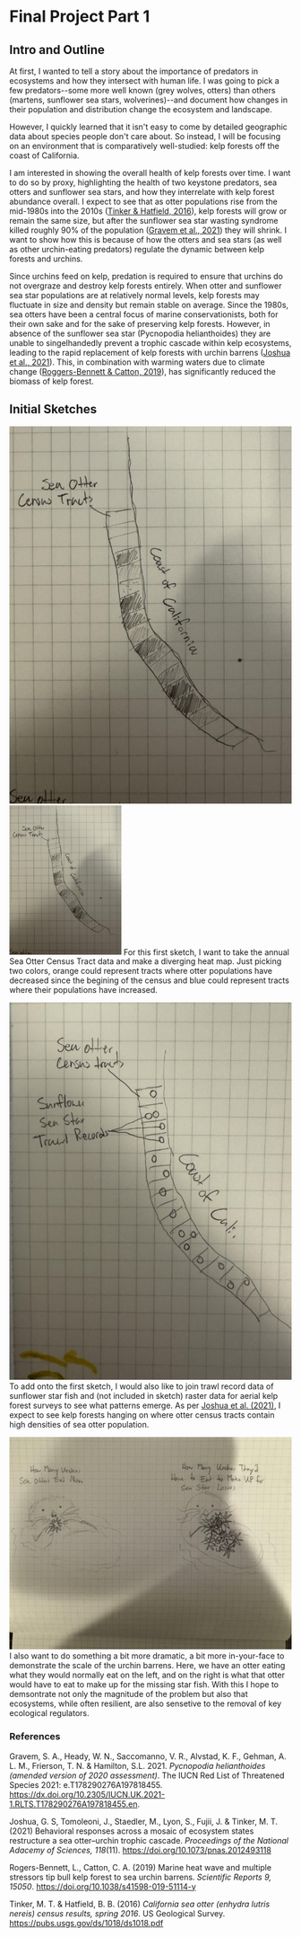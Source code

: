# Final Project Part 1
## Intro and Outline
At first, I wanted to tell a story about the importance of predators in ecosystems and how they intersect with human life. I was going to pick a few predators--some more well known (grey wolves, otters) than others (martens, sunflower sea stars, wolverines)--and document how changes in their population and distribution change the ecosystem and landscape.

However, I quickly learned that it isn't easy to come by detailed geographic data about species people don't care about. So instead, I will be focusing on an environment that is comparatively well-studied: kelp forests off the coast of California. 

I am interested in showing the overall health of kelp forests over time. I want to do so by proxy, highlighting the health of two keystone predators, sea otters and sunflower sea stars, and how they interrelate with kelp forest abundance overall. I expect to see that as otter populations rise from the mid-1980s into the 2010s ([Tinker & Hatfield, 2016](https://pubs.usgs.gov/ds/1018/ds1018.pdf)), kelp forests will grow or remain the same size, but after the sunflower sea star wasting syndrome killed roughly 90% of the population ([Gravem et al., 2021](https://dx.doi.org/10.2305/IUCN.UK.2021-1.RLTS.T178290276A197818455.en.)) they will shrink. I want to show how this is because of how the otters and sea stars (as well as other urchin-eating predators) regulate the dynamic between kelp forests and urchins.

Since urchins feed on kelp, predation is required to ensure that urchins do not overgraze and destroy kelp forests entirely. When otter and sunflower sea star populations are at relatively normal levels, kelp forests may fluctuate in size and density but remain stable on average. Since the 1980s, sea otters have been a central focus of marine conservationists, both for their own sake and for the sake of preserving kelp forests. However, in absence of the sunflower sea star (Pycnopodia helianthoides) they are unable to singelhandedly prevent a trophic cascade within kelp ecosystems, leading to the rapid replacement of kelp forests with urchin barrens ([Joshua et al., 2021](https://doi.org/10.1073/pnas.2012493118)). This, in combination with warming waters due to climate change ([Roggers-Bennett & Catton, 2019](https://doi.org/10.1038/s41598-019-51114-y)), has significantly reduced the biomass of kelp forest.

## Initial Sketches
![Just Otter Tracts](otter-sketch2.jpg)
<img src="otter-sketch2.jpg" alt="drawing" width="200"/>
For this first sketch, I want to take the annual Sea Otter Census Tract data and make a diverging heat map. Just picking two colors, orange could represent tracts where otter populations have decreased since the begining of the census and blue could represent tracts where their populations have increased.



![Transposed onto Tracts](otter-sketch1.jpg)
To add onto the first sketch, I would also like to join trawl record data of sunflower star fish and (not included in sketch) raster data for aerial kelp forest surveys to see what patterns emerge. As per [Joshua et al. (2021)](https://doi.org/10.1073/pnas.2012493118), I expect to see kelp forests hanging on where otter census tracts contain high densities of sea otter population.



![How Many to Eat?](otter-sketch3.jpg)
I also want to do something a bit more dramatic, a bit more in-your-face to demonstrate the scale of the urchin barrens. Here, we have an otter eating what they would normally eat on the left, and on the right is what that otter would have to eat to make up for the missing star fish. With this I hope to demsontrate not only the magnitude of the problem but also that ecosystems, while often resilient, are also sensetive to the removal of key ecological regulators.

### References
Gravem, S. A., Heady, W. N., Saccomanno, V. R., Alvstad, K. F., Gehman, A. L. M., Frierson, T. N. & Hamilton, S.L. 2021. *Pycnopodia helianthoides (amended version of 2020 assessment)*. The IUCN Red List of Threatened Species 2021: e.T178290276A197818455. https://dx.doi.org/10.2305/IUCN.UK.2021-1.RLTS.T178290276A197818455.en.

Joshua, G. S, Tomoleoni, J., Staedler, M., Lyon, S., Fujii, J. & Tinker, M. T. (2021) Behavioral responses across a mosaic of ecosystem states restructure a sea otter–urchin trophic cascade. *Proceedings of the National Adacemy of Sciences, 118*(11). https://doi.org/10.1073/pnas.2012493118

Rogers-Bennett, L., Catton, C. A. (2019) Marine heat wave and multiple stressors tip bull kelp forest to sea urchin barrens. *Scientific Reports 9, 15050*. https://doi.org/10.1038/s41598-019-51114-y

Tinker, M. T. & Hatfield, B. B. (2016) *California sea otter (enhydra lutris nereis) census results, spring 2016*. US Geological Survey. https://pubs.usgs.gov/ds/1018/ds1018.pdf
